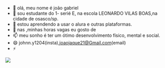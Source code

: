 - 👋 olá, meu nome é joão gabriel 
- 👀 sou estudante do 1- serié E, na escola LEONARDO VILAS BOAS,na cidade de osasco/sp.
- 🌱 estou aprendendo a usar o alura e outras plataformas.
- 💞️ nas ,minhas horas vagas eu gosto de 
- 📫 meu sonho é ter um ótimo desenvolvimento físico, mental e social.
- 😄 johnn.y1204(insta),joaojaque21@Gmail.com(email)
- ⚡ 

<!---
1204200/1204200 is a ✨ special ✨ repository because its `README.md` (this file) appears on your GitHub profile.
You can click the Preview link to take a look at your changes.
--->
![](https://media1.tenor.com/m/-QBypo9s-9kAAAAC/esparta.gif)
